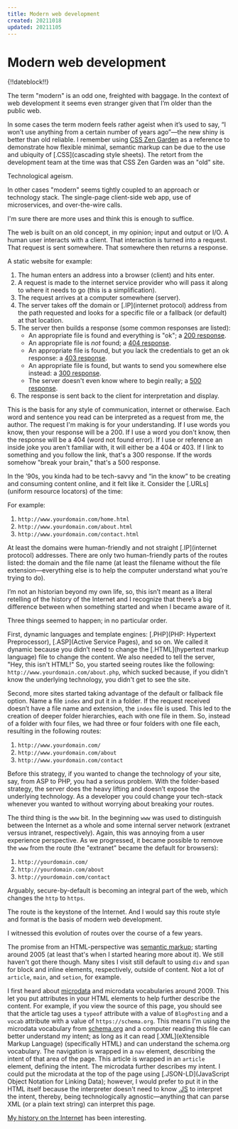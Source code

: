 ```yaml
---
title: Modern web development
created: 20211018
updated: 20211105
---
```


# Modern web development

{!!dateblock!!}

The term "modern" is an odd one, freighted with baggage. In the context of web development it seems even stranger given that I’m older than the public web.

In some cases the term modern feels rather ageist when it’s used to say, “I won’t use anything from a certain number of years ago”—the new shiny is better than old reliable. I remember using [CSS Zen Garden](http://csszengarden.com) as a reference to demonstrate how flexible minimal, semantic markup can be due to the use and ubiquity of [.CSS](cascading style sheets). The retort from the development team at the time was that CSS Zen Garden was an "old" site.

Technological ageism.

In other cases "modern" seems tightly coupled to an approach or technology stack. The single-page client-side web app, use of microservices, and over-the-wire calls.

I'm sure there are more uses and think this is enough to suffice.

The web is built on an old concept, in my opinion; input and output or I/O. A human user interacts with a client. That interaction is turned into a request. That request is sent somewhere. That somewhere then returns a response.

A static website for example:

1. The human enters an address into a browser (client) and hits enter.
2. A request is made to the internet service provider who will pass it along to where it needs to go (this is a simplification).
3. The request arrives at a computer somewhere (server).
4. The server takes off the domain or [.IP](internet protocol) address from the path requested and looks for a specific file or a fallback (or default) at that location.
5. The server then builds a response (some common responses are listed):
    - An appropriate file is found and everything is "ok"; a [200 response](https://httpwg.org/specs/rfc7231.html#status.200).
    - An appropriate file is *not* found; a [404 response](https://httpwg.org/specs/rfc7231.html#status.404).
    - An appropriate file is found, but you lack the credentials to get an ok response: a [403 response](https://httpwg.org/specs/rfc7231.html#status.403).
    - An appropriate file is found, but wants to send you somewhere else instead: a [300 response](https://httpwg.org/specs/rfc7231.html#status.300).
    - The server doesn't even know where to begin really; a [500 response](https://httpwg.org/specs/rfc7231.html#status.500).
6. The response is sent back to the client for interpretation and display.

This is the basis for any style of communication, internet or otherwise. Each word and sentence you read can be interpreted as a request from me, the author. The request I'm making is for your understanding. If I use words you know, then your response will be a 200. If I use a word you don't know, then the response will be a 404 (word not found error). If I use or reference an inside joke you aren't familiar with, it will either be a 404 or 403. If I link to something and you follow the link, that's a 300 response. If the words somehow "break your brain," that's a 500 response.

In the ’90s, you kinda had to be tech-savvy and “in the know” to be creating and consuming content online, and it felt like it. Consider the [.URLs](uniform resource locators) of the time:

For example:

1. `http://www.yourdomain.com/home.html`
2. `http://www.yourdomain.com/about.html`
3. `http://www.yourdomain.com/contact.html`

At least the domains were human-friendly and not straight [.IP](internet protocol) addresses. There are only two human-friendly parts of the routes listed: the domain and the file name (at least the filename without the file extension—everything else is to help the computer understand what you’re trying to do).

I’m not an historian beyond my own life, so, this isn’t meant as a literal retelling of the history of the Internet and I recognize that there’s a big difference between when something started and when I became aware of it.

Three things seemed to happen; in no particular order.

First, dynamic languages and template engines: [.PHP](PHP: Hypertext Preprocessor), [.ASP](Active Service Pages), and so on. We called it dynamic because you didn’t need to change the [.HTML](hypertext markup language) file to change the content. We also needed to tell the server, "Hey, this isn't HTML!" So, you started seeing routes like the following: `http://www.yourdomain.com/about.php`, which sucked because, if you didn't know the underlying technology, you didn't get to see the site.

Second, more sites started taking advantage of the default or fallback file option. Name a file `index` and put it in a folder. If the request received doesn’t have a file name and extension, the `index` file is used. This led to the creation of deeper folder hierarchies, each with one file in them. So, instead of a folder with four files, we had three or four folders with one file each, resulting in the following routes:

1. `http://www.yourdomain.com/`
2. `http://www.yourdomain.com/about`
3. `http://www.yourdomain.com/contact`

Before this strategy, if you wanted to change the technology of your site, say, from ASP to PHP, you had a serious problem. With the folder-based strategy, the server does the heavy lifting and doesn’t expose the underlying technology. As a developer you could change your tech-stack whenever you wanted to without worrying about breaking your routes.

The third thing is the `www` bit. In the beginning `www` was used to distinguish between the Internet as a whole and some internal server network (extranet versus intranet, respectively). Again, this was annoying from a user experience perspective. As we progressed, it became possible to remove the `www` from the route (the "extranet" became the default for browsers):

1. `http://yourdomain.com/`
2. `http://yourdomain.com/about`
3. `http://yourdomain.com/contact`

Arguably, secure-by-default is becoming an integral part of the web, which changes the `http` to `https`.

The route is the keystone of the Internet. And I would say this route style and format is the basis of modern web development.

I witnessed this evolution of routes over the course of a few years.

The promise from an HTML-perspective was [semantic markup](https://www.w3.org/standards/semanticweb/); starting around 2005 (at least that's when I started hearing more about it). We still haven't got there though. Many sites I visit still default to using `div` and `span` for block and inline elements, respectively, outside of content. Not a lot of `article`, `main`, and `setion`, for example.

I first heard about [microdata](https://html.spec.whatwg.org/multipage/microdata.html#microdata) and microdata vocabularies around 2009. This let you put attributes in your HTML elements to help further describe the content. For example, if you view the source of this page, you should see that the article tag uses a `typeof` attribute with a value of `BlogPosting` and a `vocab` attribute with a value of `https://schema.org`. This means I'm using the microdata vocabulary from [schema.org](https://schema.org/) and a computer reading this file can better understand my intent; as long as it can read [.XML](eXtensible Markup Language) (specifically HTML) and can understand the schema.org vocabulary. The navigation is wrapped in a `nav` element, describing the intent of that area of the page. This article is wrapped in an `article` element, defining the intent. The microdata further describes my intent. I could put the microdata at the top of the page using [.JSON-LD](JavaScript Object Notation for Linking Data); however, I would prefer to put it in the HTML itself because the interpreter doesn't need to know [.JS](JavaScript) to interpret the intent, thereby, being technologically agnostic—anything that can parse XML (or a plain text string) can interpret this page.

[My history on the Internet](/web-development/my-history-on-the-web) has been interesting.

